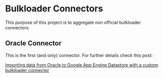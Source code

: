 Bulkloader Connectors
=====================

This purpose of this project is to aggregate non official bulkloader connectors.

Oracle Connector
----------------

This is the first (and only) connector.
For further details check this post:

[Importing data from Oracle to Google App Engine Datastore with a custom bulkloader connector](http://fabiouechi.blogspot.com/2011/12/bulk-loading-data-from-oracle-to-google.html)
